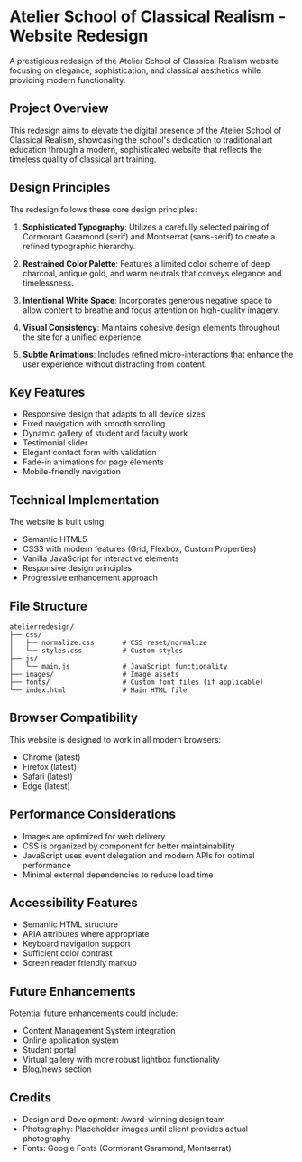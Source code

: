 # Atelier School of Classical Realism - Website Redesign

A prestigious redesign of the Atelier School of Classical Realism website focusing on elegance, sophistication, and classical aesthetics while providing modern functionality.

## Project Overview

This redesign aims to elevate the digital presence of the Atelier School of Classical Realism, showcasing the school's dedication to traditional art education through a modern, sophisticated website that reflects the timeless quality of classical art training.

## Design Principles

The redesign follows these core design principles:

1. **Sophisticated Typography**: Utilizes a carefully selected pairing of Cormorant Garamond (serif) and Montserrat (sans-serif) to create a refined typographic hierarchy.

2. **Restrained Color Palette**: Features a limited color scheme of deep charcoal, antique gold, and warm neutrals that conveys elegance and timelessness.

3. **Intentional White Space**: Incorporates generous negative space to allow content to breathe and focus attention on high-quality imagery.

4. **Visual Consistency**: Maintains cohesive design elements throughout the site for a unified experience.

5. **Subtle Animations**: Includes refined micro-interactions that enhance the user experience without distracting from content.

## Key Features

- Responsive design that adapts to all device sizes
- Fixed navigation with smooth scrolling
- Dynamic gallery of student and faculty work
- Testimonial slider
- Elegant contact form with validation
- Fade-in animations for page elements
- Mobile-friendly navigation

## Technical Implementation

The website is built using:

- Semantic HTML5
- CSS3 with modern features (Grid, Flexbox, Custom Properties)
- Vanilla JavaScript for interactive elements
- Responsive design principles
- Progressive enhancement approach

## File Structure

```
atelierredesign/
├── css/
│   ├── normalize.css       # CSS reset/normalize
│   └── styles.css          # Custom styles
├── js/
│   └── main.js             # JavaScript functionality
├── images/                 # Image assets
├── fonts/                  # Custom font files (if applicable)
└── index.html              # Main HTML file
```

## Browser Compatibility

This website is designed to work in all modern browsers:
- Chrome (latest)
- Firefox (latest)
- Safari (latest)
- Edge (latest)

## Performance Considerations

- Images are optimized for web delivery
- CSS is organized by component for better maintainability
- JavaScript uses event delegation and modern APIs for optimal performance
- Minimal external dependencies to reduce load time

## Accessibility Features

- Semantic HTML structure
- ARIA attributes where appropriate
- Keyboard navigation support
- Sufficient color contrast
- Screen reader friendly markup

## Future Enhancements

Potential future enhancements could include:
- Content Management System integration
- Online application system
- Student portal
- Virtual gallery with more robust lightbox functionality
- Blog/news section

## Credits

- Design and Development: Award-winning design team
- Photography: Placeholder images until client provides actual photography
- Fonts: Google Fonts (Cormorant Garamond, Montserrat) 